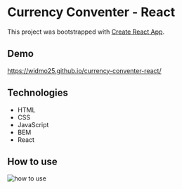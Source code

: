 # Currency Conventer - React

This project was bootstrapped with [Create React App](https://github.com/facebook/create-react-app).

## Demo
https://widmo25.github.io/currency-conventer-react/

## Technologies
- HTML
- CSS
- JavaScript 
- BEM
- React

## How to use
![how to use](/img/animation.gif)


